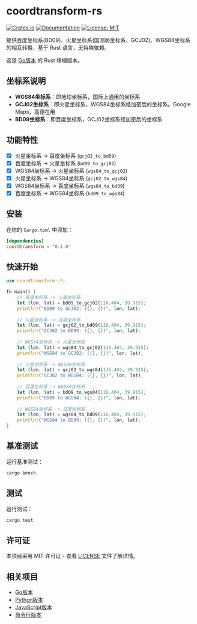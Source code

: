 # coordtransform-rs

[![Crates.io](https://img.shields.io/crates/v/coordtransform.svg)](https://crates.io/crates/coordtransform)
[![Documentation](https://docs.rs/coordtransform/badge.svg)](https://docs.rs/coordtransform)
[![License: MIT](https://img.shields.io/badge/License-MIT-yellow.svg)](https://opensource.org/licenses/MIT)

提供百度坐标系(BD09)、火星坐标系(国测局坐标系、GCJ02)、WGS84坐标系的相互转换，基于 Rust 语言，无特殊依赖。

这是 [Go版本](https://github.com/qichengzx/coordtransform) 的 Rust 移植版本。

## 坐标系说明

- **WGS84坐标系**：即地球坐标系，国际上通用的坐标系
- **GCJ02坐标系**：即火星坐标系，WGS84坐标系经加密后的坐标系。Google Maps，高德在用
- **BD09坐标系**：即百度坐标系，GCJ02坐标系经加密后的坐标系

## 功能特性

- [x] 火星坐标系 -> 百度坐标系 (`gcj02_to_bd09`)
- [x] 百度坐标系 -> 火星坐标系 (`bd09_to_gcj02`)
- [x] WGS84坐标系 -> 火星坐标系 (`wgs84_to_gcj02`)
- [x] 火星坐标系 -> WGS84坐标系 (`gcj02_to_wgs84`)
- [x] WGS84坐标系 -> 百度坐标系 (`wgs84_to_bd09`)
- [x] 百度坐标系 -> WGS84坐标系 (`bd09_to_wgs84`)

## 安装

在你的 `Cargo.toml` 中添加：

```toml
[dependencies]
coordtransform = "0.1.0"
```

## 快速开始

```rust
use coordtransform::*;

fn main() {
    // 百度坐标系 -> 火星坐标系
    let (lon, lat) = bd09_to_gcj02(116.404, 39.915);
    println!("BD09 to GCJ02: ({}, {})", lon, lat);
    
    // 火星坐标系 -> 百度坐标系
    let (lon, lat) = gcj02_to_bd09(116.404, 39.915);
    println!("GCJ02 to BD09: ({}, {})", lon, lat);
    
    // WGS84坐标系 -> 火星坐标系
    let (lon, lat) = wgs84_to_gcj02(116.404, 39.915);
    println!("WGS84 to GCJ02: ({}, {})", lon, lat);
    
    // 火星坐标系 -> WGS84坐标系
    let (lon, lat) = gcj02_to_wgs84(116.404, 39.915);
    println!("GCJ02 to WGS84: ({}, {})", lon, lat);
    
    // 百度坐标系 -> WGS84坐标系
    let (lon, lat) = bd09_to_wgs84(116.404, 39.915);
    println!("BD09 to WGS84: ({}, {})", lon, lat);
    
    // WGS84坐标系 -> 百度坐标系
    let (lon, lat) = wgs84_to_bd09(116.404, 39.915);
    println!("WGS84 to BD09: ({}, {})", lon, lat);
}
```

## 基准测试

运行基准测试：

```bash
cargo bench
```

## 测试

运行测试：

```bash
cargo test
```

## 许可证

本项目采用 MIT 许可证 - 查看 [LICENSE](LICENSE) 文件了解详情。

## 相关项目

- [Go版本](https://github.com/qichengzx/coordtransform)
- [Python版本](https://github.com/wandergis/coordTransform_py)
- [JavaScript版本](https://github.com/wandergis/coordtransform)
- [命令行版本](https://github.com/wandergis/coordtransform-cli)